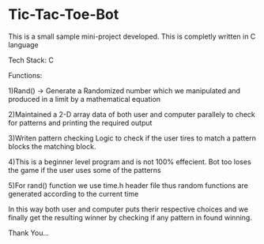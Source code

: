 # Tic-Tac-Toe-Bot 
This is a small sample mini-project developed. This is completly written in C language 

Tech Stack: 
C 

Functions: 

1)Rand() -> Generate a Randomized number which we manipulated and produced in a limit by a mathematical equation  

2)Maintained a 2-D array data of both user and computer parallely to check for patterns and printing the required output  

3)Writen pattern checking Logic to check if the user tires to match a pattern blocks the matching block. 

4)This is a beginner level program and is not 100% effecient. Bot too loses the game if the user uses some of the patterns

5)For rand() function we use time.h header file thus random functions are generated according to the current time


In this way both user and computer puts therir respective choices and we finally get the resulting winner by checking if any pattern in found winning.

Thank You...
